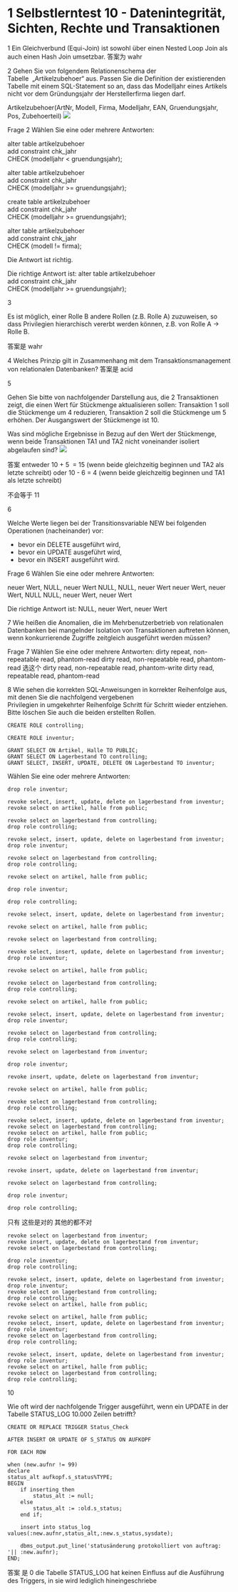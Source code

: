
# 1 Selbstlerntest 10 - Datenintegrität, Sichten, Rechte und Transaktionen


1
Ein Gleichverbund (Equi-Join) ist sowohl über einen Nested Loop Join als auch einen Hash Join umsetzbar.
答案为 wahr



 2
Gehen Sie von folgendem Relationenschema der Tabelle  „Artikelzubehoer“ aus. Passen Sie die Definition der existierenden Tabelle mit einem SQL-Statement so an, dass das Modelljahr eines Artikels nicht vor dem Gründungsjahr der Herstellerfirma liegen darf.

Artikelzubehoer(ArtNr, Modell, Firma, Modelljahr, EAN, Gruendungsjahr, Pos, Zubehoerteil)
![](image/Pasted%20image%2020250128220425.png)


Frage 2 Wählen Sie eine oder mehrere Antworten:

alter table artikelzubehoer  
add constraint chk_jahr  
CHECK (modelljahr < gruendungsjahr);

alter table artikelzubehoer  
add constraint chk_jahr  
CHECK (modelljahr >= gruendungsjahr);

create table artikelzubehoer  
add constraint chk_jahr  
CHECK (modelljahr >= gruendungsjahr);

alter table artikelzubehoer  
add constraint chk_jahr  
CHECK (modell != firma);

Die Antwort ist richtig.

Die richtige Antwort ist: alter table artikelzubehoer  
add constraint chk_jahr  
CHECK (modelljahr >= gruendungsjahr);



3 

Es ist möglich, einer Rolle B andere Rollen (z.B. Rolle A) zuzuweisen, so dass Privilegien hierarchisch vererbt werden können, z.B. von Rolle A -> Rolle B.

答案是 wahr


4
Welches Prinzip gilt in Zusammenhang mit dem Transaktionsmanagement von relationalen Datenbanken?
答案是 acid 


5

Gehen Sie bitte von nachfolgender Darstellung aus, die 2 Transaktionen zeigt, die einen Wert für Stückmenge aktualisieren sollen: Transaktion 1 soll die Stückmenge um 4 reduzieren, Transaktion 2 soll die Stückmenge um 5 erhöhen. Der Ausgangswert der Stückmenge ist 10.

Was sind mögliche Ergebnisse in Bezug auf den Wert der Stückmenge, wenn beide Transaktionen TA1 und TA2 nicht voneinander isoliert abgelaufen sind?
![](image/Pasted%20image%2020250128220549.png)

答案
entweder 10 + 5  = 15 (wenn beide gleichzeitig beginnen und TA2 als letzte schreibt) oder 10 - 6 = 4 (wenn beide gleichzeitig beginnen und TA1 als letzte schreibt)

不会等于 11


6

Welche Werte liegen bei der Transitionsvariable NEW bei folgenden Operationen (nacheinander) vor:
- bevor ein DELETE ausgeführt wird,
- bevor ein UPDATE ausgeführt wird,
- bevor ein INSERT ausgeführt wird.

Frage 6 Wählen Sie eine oder mehrere Antworten:

neuer Wert, NULL, neuer Wert
NULL, NULL, neuer Wert
neuer Wert, neuer Wert, NULL
NULL, neuer Wert, neuer Wert


Die richtige Antwort ist: NULL, neuer Wert, neuer Wert





7
Wie heißen die Anomalien, die im Mehrbenutzerbetrieb von relationalen Datenbanken bei mangelnder Isolation von Transaktionen auftreten können, wenn konkurrierende Zugriffe zeitgleich ausgeführt werden müssen?

Frage 7 Wählen Sie eine oder mehrere Antworten:
dirty repeat, non-repeatable read, phantom-read
dirty read, non-repeatable read, phantom-read  选这个 
dirty read, non-repeatable read, phantom-write
dirty read, repeatable read, phantom-read




8
Wie sehen die korrekten SQL-Anweisungen in korrekter Reihenfolge aus, mit denen Sie die nachfolgend vergebenen  
Privilegien in umgekehrter Reihenfolge Schritt für Schritt wieder entziehen. Bitte löschen Sie auch die beiden erstellten Rollen.

```
CREATE ROLE controlling; 

CREATE ROLE inventur;

GRANT SELECT ON Artikel, Halle TO PUBLIC;  
GRANT SELECT ON Lagerbestand TO controlling;  
GRANT SELECT, INSERT, UPDATE, DELETE ON Lagerbestand TO inventur;
```

 
 Wählen Sie eine oder mehrere Antworten:

```
drop role inventur;

revoke select, insert, update, delete on lagerbestand from inventur;  
revoke select on artikel, halle from public;

revoke select on lagerbestand from controlling;  
drop role controlling;
```

```
revoke select, insert, update, delete on lagerbestand from inventur;  
drop role inventur;

revoke select on lagerbestand from controlling;  
drop role controlling;

revoke select on artikel, halle from public;
```

```
drop role inventur;

drop role controlling;

revoke select, insert, update, delete on lagerbestand from inventur;

revoke select on artikel, halle from public;

revoke select on lagerbestand from controlling;
```

```
revoke select, insert, update, delete on lagerbestand from inventur;  
drop role inventur;

revoke select on artikel, halle from public;

revoke select on lagerbestand from controlling;  
drop role controlling;
```

```
revoke select on artikel, halle from public;

revoke select, insert, update, delete on lagerbestand from inventur;  
drop role inventur;

revoke select on lagerbestand from controlling;  
drop role controlling;
```

```
revoke select on lagerbestand from inventur;

drop role inventur;

revoke insert, update, delete on lagerbestand from inventur;

revoke select on artikel, halle from public;

revoke select on lagerbestand from controlling;  
drop role controlling;
```

```
revoke select, insert, update, delete on lagerbestand from inventur;  
revoke select on lagerbestand from controlling;  
revoke select on artikel, halle from public;  
drop role inventur;  
drop role controlling;
```

```
revoke select on lagerbestand from inventur;

revoke insert, update, delete on lagerbestand from inventur;

revoke select on lagerbestand from controlling;

drop role inventur;

drop role controlling;
```


只有 这些是对的 其他的都不对 


```
revoke select on lagerbestand from inventur;
revoke insert, update, delete on lagerbestand from inventur;
revoke select on lagerbestand from controlling;

drop role inventur;
drop role controlling;
```

```
revoke select, insert, update, delete on lagerbestand from inventur;
drop role inventur;
revoke select on lagerbestand from controlling;
drop role controlling;
revoke select on artikel, halle from public;
```


```
revoke select on artikel, halle from public;
revoke select, insert, update, delete on lagerbestand from inventur;
drop role inventur;
revoke select on lagerbestand from controlling;
drop role controlling;
```

```
revoke select, insert, update, delete on lagerbestand from inventur;
drop role inventur;
revoke select on artikel, halle from public;
revoke select on lagerbestand from controlling;
drop role controlling;
```


10 


Wie oft wird der nachfolgende Trigger ausgeführt, wenn ein UPDATE in der Tabelle STATUS_LOG 10.000 Zeilen betrifft?

```
CREATE OR REPLACE TRIGGER Status_Check

AFTER INSERT OR UPDATE OF S_STATUS ON AUFKOPF

FOR EACH ROW

when (new.aufnr != 99)
declare
status_alt aufkopf.s_status%TYPE;
BEGIN
    if inserting then
        status_alt := null;
    else
        status_alt := :old.s_status;
    end if;
    
    insert into status_log values(:new.aufnr,status_alt,:new.s_status,sysdate);
    
    dbms_output.put_line('statusänderung protokolliert von auftrag: '|| :new.aufnr);
END;
```

答案 是 0 
die Tabelle STATUS_LOG hat keinen Einfluss auf die Ausführung des Triggers, in sie wird lediglich hineingeschriebe



